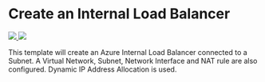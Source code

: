 # Create an Internal Load Balancer

<a href="https://portal.azure.com/#create/Microsoft.Template/uri/https%3A%2F%2Fraw.githubusercontent.com%2Fans-cloud%2Fazure_service_catalogue%2Fmaster%2Finternal-load-balancer%2FazureDeploy.json" target="_blank">
    <img src="http://azuredeploy.net/deploybutton.png"/>
</a>
<a href="http://armviz.io/#/?load=https%3A%2F%2Fraw.githubusercontent.com%2Fans-cloud%2Fazure_service_catalogue%2Fmaster%2Finternal-load-balancer%2FazureDeploy.json" target="_blank">
    <img src="http://armviz.io/visualizebutton.png"/>
</a>


This template will create an Azure Internal Load Balancer connected to a Subnet. A Virtual Network, Subnet, Network Interface and NAT rule are also configured. Dynamic IP Address Allocation is used.


